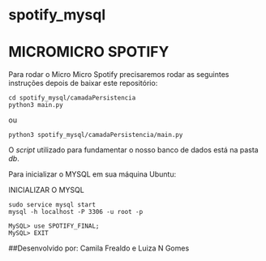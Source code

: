 # spotify_mysql
# MICROMICRO SPOTIFY

Para rodar o Micro Micro Spotify precisaremos rodar as seguintes instruções depois de baixar este repositório:
````
cd spotify_mysql/camadaPersistencia
python3 main.py
````
ou
````
python3 spotify_mysql/camadaPersistencia/main.py
````

O *script* utilizado para fundamentar o nosso banco de dados está na pasta *db*.

Para inicializar o MYSQL em sua máquina Ubuntu:

INICIALIZAR O MYSQL
````
sudo service mysql start
mysql -h localhost -P 3306 -u root -p

MySQL> use SPOTIFY_FINAL;
MySQL> EXIT
````
##Desenvolvido por: Camila Frealdo e Luiza N Gomes
